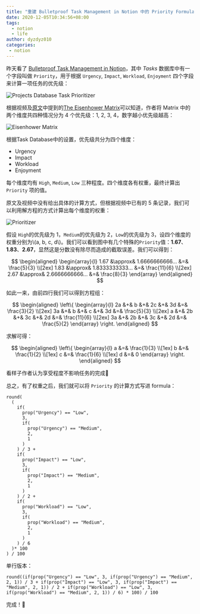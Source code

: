 ```yaml
---
title: "重建 Bulletproof Task Management in Notion 中的 Priority Formula"
date: 2020-12-05T10:34:56+08:00
tags:
  - notion
  - life
author: dyzdyz010
categories: 
 - notion
---
```



昨天看了 [Bulletproof Task Management in Notion](https://www.notion.vip/bulletproof-task-management-in-notion/)，其中 *Tasks* 数据库中有一个字段叫做 `Priority`，用于根据 `Urgency`, `Impact`, `Workload`, `Enjoyment` 四个字段来计算一项任务的优先级：

![Projects Database Task Prioritizer](/img/projects_database__task_prioritizer.png)

根据视频及[原文](https://www.notion.vip/bulletproof-tasks/#the-prioritizer)中提到的[The Eisenhower Matrix](https://todoist.com/productivity-methods/eisenhower-matrix)可以知道，作者将 Matrix 中的两个维度共四种情况分为 4 个优先级：1, 2, 3, 4，数字越小优先级越高：

![Eisenhower Matrix](/img/productivity-methods_eisenhower-matrix.png)

根据Task Database中的设置，优先级共分为四个维度：
  - Urgency
  - Impact
  - Workload
  - Enjoyment

每个维度均有 `High`, `Medium`, `Low` 三种程度。四个维度各有权重，最终计算出 `Priority` 项的值。

原文及视频中没有给出具体的计算方式，但根据视频中已有的 5 条记录，我们可以利用解方程的方式计算出每个维度的权重：

![Prioritizer](/img/bulletproof-task-management-priority-formula.png)

假设 `High`的优先级为 1，`Medium`的优先级为 2，`Low`的优先级为 3，设四个维度的权重分别为\\(a, b, c, d\\)。我们可以看到图中有几个特殊的`Priority`值：**1.67**、**1.83**、**2.67**，显然这是分数没有除尽而造成的截取误差。我们可以得到：

$$
\begin{aligned}
\begin{array}{l}
1.67 &\approx& 1.6666666666... &=& \frac{5}{3} \\[2ex]
1.83 &\approx& 1.8333333333... &=& \frac{11}{6} \\[2ex]
2.67 &\approx& 2.6666666666... &=& \frac{8}{3}
\end{array}
\end{aligned}
$$

如此一来，由前四行我们可以得到方程组：

$$
\begin{aligned}
\left\{
\begin{array}{l}
2a &+& b &+& 2c &+& 3d &=& \frac{3}{2} \\[2ex]
3a &+& b &+& c &+& 3d &=& \frac{5}{3} \\[2ex]
a &+& 2b &+& 3c &+& 2d &=& \frac{11}{6} \\[2ex]
3a &+& 2b &+& 3c &+& 2d &=& \frac{5}{2}
\end{array}
\right.
\end{aligned}
$$

求解可得：

$$
\begin{aligned}
\left\{
\begin{array}{l}
a &=& \frac{1}{3} \\[1ex]
b &=& \frac{1}{2} \\[1ex]
c &=& \frac{1}{6} \\[1ex]
d &=& 0
\end{array}
\right.
\end{aligned}
$$

看样子作者认为享受程度不影响任务的完成🤣

总之，有了权重之后，我们就可以将 `Priority` 的计算方式写进 formula：

```
round(
  (
    if(
      prop("Urgency") == "Low", 
      3, 
      if(
        prop("Urgency") == "Medium", 
        2, 
        1
      )
    ) / 3 + 
    if(
      prop("Impact") == "Low", 
      3, 
      if(
        prop("Impact") == "Medium", 
        2, 
        1
      )
    ) / 2 + 
    if(
      prop("Workload") == "Low", 
      3, 
      if(
        prop("Workload") == "Medium", 
        2, 
        1
      )
    ) / 6
  )* 100
) / 100
```

单行版本：

```
round((if(prop("Urgency") == "Low", 3, if(prop("Urgency") == "Medium", 2, 1)) / 3 + if(prop("Impact") == "Low", 3, if(prop("Impact") == "Medium", 2, 1)) / 2 + if(prop("Workload") == "Low", 3, if(prop("Workload") == "Medium", 2, 1)) / 6) * 100) / 100
```

完成！🎉